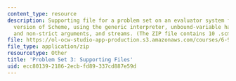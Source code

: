 ```yaml
---
content_type: resource
description: Supporting file for a problem set on an evaluator system for an extended
  version of Scheme, using the generic interpreter, unbound-variable handling, strict
  and non-strict arguments, and streams. (The ZIP file contains 10 .scm files.)
file: https://ol-ocw-studio-app-production.s3.amazonaws.com/courses/6-945-adventures-in-advanced-symbolic-programming-spring-2009/ecc8013921862ecbfd89337cd887e59d_assn03.zip
file_type: application/zip
resourcetype: Other
title: 'Problem Set 3: Supporting Files'
uid: ecc80139-2186-2ecb-fd89-337cd887e59d
---
```

